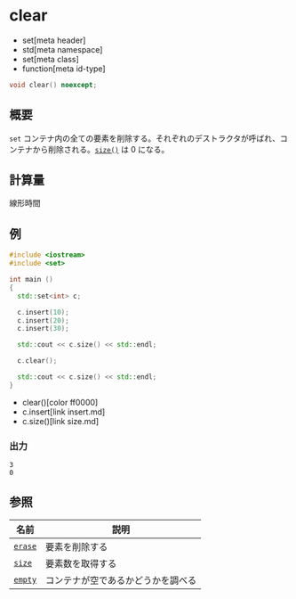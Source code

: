 # clear
* set[meta header]
* std[meta namespace]
* set[meta class]
* function[meta id-type]

```cpp
void clear() noexcept;
```

## 概要
`set` コンテナ内の全ての要素を削除する。それぞれのデストラクタが呼ばれ、コンテナから削除される。[`size()`](size.md) は 0 になる。


## 計算量
線形時間


## 例
```cpp
#include <iostream>
#include <set>

int main ()
{
  std::set<int> c;

  c.insert(10);
  c.insert(20);
  c.insert(30);

  std::cout << c.size() << std::endl;

  c.clear();

  std::cout << c.size() << std::endl;
}
```
* clear()[color ff0000]
* c.insert[link insert.md]
* c.size()[link size.md]

### 出力
```
3
0
```

## 参照

| 名前                  | 説明                               |
|-----------------------|------------------------------------|
| [`erase`](erase.md) | 要素を削除する                     |
| [`size`](size.md)   | 要素数を取得する                   |
| [`empty`](empty.md) | コンテナが空であるかどうかを調べる |
